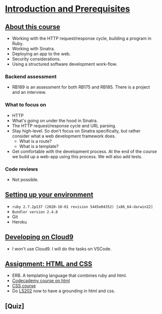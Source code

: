 # [Introduction and Prerequisites](https://launchschool.com/lessons/15115b5d/assignments)

## [About this course](https://launchschool.com/lessons/15115b5d/assignments/f2a825e3)

- Working with the HTTP request/response cycle, building a program in Ruby.
- Working with Sinatra. 
- Deploying an app to the web.
- Security considerations. 
- Using a structured software development work-flow.

### Backend assessment

- RB189 is an assessment for both RB175 and RB185. There is a project and an interview.

### What to focus on

- HTTP
- What's going on under the hood in Sinatra.
- The HTTP request/response cycle and URL parsing.
- Stay high-level. So don't focus on Sinatra specifically, but rather consider what a web development framework does.
  - What is a route?
  - What is a template?
- Get comfortable with the development process. At the end of the course we build up a web-app using this process. We will also add tests.

### Code reviews

- Not possible.

## [Setting up your environment](https://launchschool.com/lessons/15115b5d/assignments/638e0d62)

- `ruby 2.7.2p137 (2020-10-01 revision 5445e04352) [x86_64-darwin22]`
- `Bundler version 2.4.8`
- Git
- Heroku

## [Developing on Cloud9](https://launchschool.com/lessons/15115b5d/assignments/51e3b1ee)

- I won't use Cloud9. I will do the tasks on VSCode.

## [Assignment: HTML and CSS](https://launchschool.com/lessons/15115b5d/assignments/85fb996f)

- ERB. A templating language that combines ruby and html.
- [Codecademy course on html](https://launchschool.com/lessons/15115b5d/assignments/85fb996f)
- [CSS course](http://learn.shayhowe.com/html-css/)
- Do [LS202](https://launchschool.com/courses/21b45c96) now to have a grounding in html and css.

## [Quiz]
